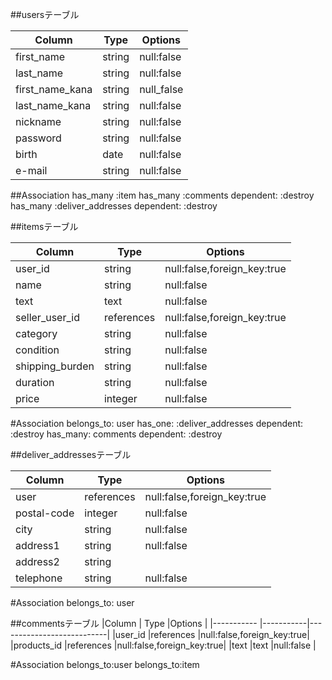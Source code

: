 

##usersテーブル

|Column          |Type    | Options     |
|----------------|--------|-------------|
|first_name      |	string|	null:false  |
|last_name       |	string|	null:false  |
|first_name_kana |string  | null_false  |
|last_name_kana  |string  |null:false   |
|nickname        |	string|	null:false  |
|password        |	string|	null:false  |
|birth           |	date  |	null:false  |
|e-mail	         |string	|null:false   |

##Association
has_many :item
has_many :comments dependent: :destroy
has_many :deliver_addresses dependent: :destroy



##itemsテーブル

|Column         | Type     | Options                        |
|---------------|--------- |--------------------------------|
|user_id        |string    |null:false,foreign_key:true     |
| name          |string    |null:false                      |
|text           |text      |null:false                      |
|seller_user_id |references|null:false,foreign_key:true     |
|category       |string    |null:false                      |
|condition      |string    |null:false                      |
|shipping_burden|string    |null:false                      |
|duration       |string    |null:false                      |
|price          |integer   |null:false                      |


#Association
belongs_to: user
has_one: :deliver_addresses dependent: :destroy
has_many: comments dependent: :destroy



##deliver_addressesテーブル

|Column     | Type     |Options                       |
|-----------|----------|-----------------------------|
|user       |references|null:false,foreign_key:true  |
|postal-code|integer   |null:false                   |
|city       |string    |null:false                   |
|address1   |string    |null:false                   |
|address2   |string    |                             |
|telephone  |string   |null:false                   |

#Association
belongs_to: user


##commentsテーブル
|Column        | Type      |Options                    |
|-----------   |-----------|---------------------------|
|user_id       |references |null:false,foreign_key:true|
|products_id   |references |null:false,foreign_key:true|
|text          |text       |null:false                 |

#Association
belongs_to:user
belongs_to:item


